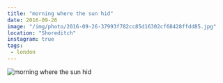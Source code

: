 ```yaml
---
title: "morning where the sun hid"
date: 2016-09-26
image: "/img/photo/2016-09-26-37993f782cc85d16302cf68428ffdd85.jpg"
location: "Shoreditch"
instagram: true
tags:
 - london
---
```


![morning where the sun hid](/img/photo/2016-09-26-37993f782cc85d16302cf68428ffdd85.jpg)
